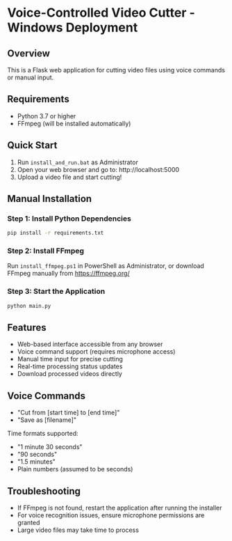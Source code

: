 # Voice-Controlled Video Cutter - Windows Deployment

## Overview
This is a Flask web application for cutting video files using voice commands or manual input.

## Requirements
- Python 3.7 or higher
- FFmpeg (will be installed automatically)

## Quick Start

1. Run `install_and_run.bat` as Administrator
2. Open your web browser and go to: http://localhost:5000
3. Upload a video file and start cutting!

## Manual Installation

### Step 1: Install Python Dependencies
```bash
pip install -r requirements.txt
```

### Step 2: Install FFmpeg
Run `install_ffmpeg.ps1` in PowerShell as Administrator, or download FFmpeg manually from https://ffmpeg.org/

### Step 3: Start the Application
```bash
python main.py
```

## Features
- Web-based interface accessible from any browser
- Voice command support (requires microphone access)
- Manual time input for precise cutting
- Real-time processing status updates
- Download processed videos directly

## Voice Commands
- "Cut from [start time] to [end time]"
- "Save as [filename]"

Time formats supported:
- "1 minute 30 seconds"
- "90 seconds"
- "1.5 minutes"
- Plain numbers (assumed to be seconds)

## Troubleshooting
- If FFmpeg is not found, restart the application after running the installer
- For voice recognition issues, ensure microphone permissions are granted
- Large video files may take time to process